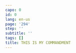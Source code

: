 ```yaml
---
capo: 0
id: 0
lang: en-us
page: '294'
step: ''
subtitle: ''
tags: []
title: THIS IS MY COMMANDMENT
---
```


